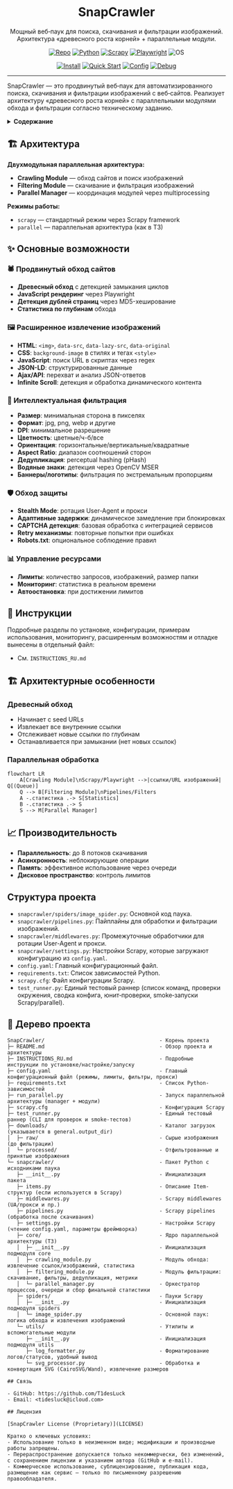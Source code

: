 <div align="center">

<h1>SnapCrawler</h1>

<p>
Мощный веб‑паук для поиска, скачивания и фильтрации изображений. Архитектура «древесного роста корней» + параллельные модули.
</p>

<p>
  <a href="https://github.com/T1desLuck/SnapCrawler"><img alt="Repo" src="https://img.shields.io/badge/GitHub-Repository-black?logo=github"></a>
  <a href="https://www.python.org/"><img alt="Python" src="https://img.shields.io/badge/Python-3.10%2B-3776AB?logo=python&logoColor=white"></a>
  <a href="https://scrapy.org/"><img alt="Scrapy" src="https://img.shields.io/badge/Scrapy-ready-60A839?logo=scrapy&logoColor=white"></a>
  <a href="https://playwright.dev/python/"><img alt="Playwright" src="https://img.shields.io/badge/Playwright-optional-2EAD33?logo=microsoftedge&logoColor=white"></a>
  <img alt="OS" src="https://img.shields.io/badge/OS-Windows%20|%20macOS%20|%20Linux-555">
</p>

<p>
  <a href="INSTRUCTIONS_RU.md#1-установка"><img alt="Install" src="https://img.shields.io/badge/Установка-быстрый%20старт-blue"></a>
  <a href="INSTRUCTIONS_RU.md#2-быстрый-старт"><img alt="Quick Start" src="https://img.shields.io/badge/Быстрый%20старт-run-success"></a>
  <a href="INSTRUCTIONS_RU.md#3-конфигурация-configyaml"><img alt="Config" src="https://img.shields.io/badge/Конфигурация-config.yaml-orange"></a>
  <a href="INSTRUCTIONS_RU.md#7-отладка"><img alt="Debug" src="https://img.shields.io/badge/Отладка-logs%20%26%20profiling-lightgrey"></a>
</p>

</div>

---

SnapCrawler — это продвинутый веб‑паук для автоматизированного поиска, скачивания и фильтрации изображений с веб‑сайтов. Реализует архитектуру «древесного роста корней» с параллельными модулями обхода и фильтрации согласно техническому заданию.

<details>
  <summary><b>Содержание</b></summary>

  - [🏗️ Архитектура](#-архитектура)
  - [✨ Основные возможности](#-основные-возможности)
  - [📖 Инструкции](#-инструкции)
  - [🏗️ Архитектурные особенности](#-архитектурные-особенности)
  - [📈 Производительность](#-производительность)
  - [Структура проекта](#структура-проекта)
  - [📁 Дерево проекта](#-дерево-проекта)
  - [Связь](#связь)
  - [Лицензия](#лицензия)

</details>

## 🏗️ Архитектура

**Двухмодульная параллельная архитектура:**
- **Crawling Module** — обход сайтов и поиск изображений
- **Filtering Module** — скачивание и фильтрация изображений
- **Parallel Manager** — координация модулей через multiprocessing

**Режимы работы:**
- `scrapy` — стандартный режим через Scrapy framework
- `parallel` — параллельная архитектура (как в ТЗ)

## ✨ Основные возможности

### 🕷️ Продвинутый обход сайтов
- **Древесный обход** с детекцией замыкания циклов
- **JavaScript рендеринг** через Playwright
- **Детекция дублей страниц** через MD5-хеширование
- **Статистика по глубинам** обхода

### 🖼️ Расширенное извлечение изображений
- **HTML**: `<img>`, `data-src`, `data-lazy-src`, `data-original`
- **CSS**: `background-image` в стилях и тегах `<style>`
- **JavaScript**: поиск URL в скриптах через regex
- **JSON-LD**: структурированные данные
- **Ajax/API**: перехват и анализ JSON-ответов
- **Infinite Scroll**: детекция и обработка динамического контента

### 🎯 Интеллектуальная фильтрация
- **Размер**: минимальная сторона в пикселях
- **Формат**: jpg, png, webp и другие
- **DPI**: минимальное разрешение
- **Цветность**: цветные/ч-б/все
- **Ориентация**: горизонтальные/вертикальные/квадратные
- **Aspect Ratio**: диапазон соотношений сторон
- **Дедупликация**: perceptual hashing (pHash)
- **Водяные знаки**: детекция через OpenCV MSER
- **Баннеры/логотипы**: фильтрация по экстремальным пропорциям

### 🛡️ Обход защиты
- **Stealth Mode**: ротация User-Agent и прокси
- **Адаптивные задержки**: динамическое замедление при блокировках
- **CAPTCHA детекция**: базовая обработка с интеграцией сервисов
- **Retry механизмы**: повторные попытки при ошибках
- **Robots.txt**: опциональное соблюдение правил

### 📊 Управление ресурсами
- **Лимиты**: количество запросов, изображений, размер папки
- **Мониторинг**: статистика в реальном времени
- **Автоостановка**: при достижении лимитов

## 📖 Инструкции

Подробные разделы по установке, конфигурации, примерам использования, мониторингу, расширенным возможностям и отладке вынесены в отдельный файл:

- См. `INSTRUCTIONS_RU.md`

## 🏗️ Архитектурные особенности

### Древесный обход
- Начинает с seed URLs
- Извлекает все внутренние ссылки
- Отслеживает новые ссылки по глубинам
- Останавливается при замыкании (нет новых ссылок)

### Параллельная обработка
```mermaid
flowchart LR
    A[Crawling Module]\nScrapy/Playwright -->|ссылки/URL изображений| Q[(Queue)]
    Q --> B[Filtering Module]\nPipelines/Filters
    A -.статистика .-> S[Statistics]
    B -.статистика .-> S
    S --> M[Parallel Manager]
```

## 📈 Производительность

- **Параллельность**: до 8 потоков скачивания
- **Асинхронность**: неблокирующие операции
- **Память**: эффективное использование через очереди
- **Дисковое пространство**: контроль лимитов

 

## Структура проекта

- `snapcrawler/spiders/image_spider.py`: Основной код паука.
- `snapcrawler/pipelines.py`: Пайплайны для обработки и фильтрации изображений.
- `snapcrawler/middlewares.py`: Промежуточные обработчики для ротации User-Agent и прокси.
- `snapcrawler/settings.py`: Настройки Scrapy, которые загружают конфигурацию из `config.yaml`.
- `config.yaml`: Главный конфигурационный файл.
- `requirements.txt`: Список зависимостей Python.
- `scrapy.cfg`: Файл конфигурации Scrapy.
- `test_runner.py`: Единый тестовый раннер (список команд, проверки окружения, сводка конфига, юнит‑проверки, smoke‑запуски Scrapy/parallel).

## 📁 Дерево проекта

```text
SnapCrawler/                                     - Корень проекта
├─ README.md                                     - Обзор проекта и архитектуры
├─ INSTRUCTIONS_RU.md                            - Подробные инструкции по установке/настройке/запуску
├─ config.yaml                                   - Главный конфигурационный файл (режимы, лимиты, фильтры, прокси)
├─ requirements.txt                              - Список Python-зависимостей
├─ run_parallel.py                               - Запуск параллельной архитектуры (manager + модули)
├─ scrapy.cfg                                    - Конфигурация Scrapy
├─ test_runner.py                                - Единый тестовый раннер (CLI для проверок и smoke-тестов)
├─ downloads/                                    - Каталог загрузок (указывается в general.output_dir)
│  ├─ raw/                                       - Сырые изображения (до фильтрации)
│  └─ processed/                                 - Отфильтрованные и принятые изображения
└─ snapcrawler/                                  - Пакет Python с исходниками паука
   ├─ __init__.py                                - Инициализация пакета
   ├─ items.py                                   - Описание Item-структур (если используется в Scrapy)
   ├─ middlewares.py                             - Scrapy middlewares (UA/прокси и пр.)
   ├─ pipelines.py                               - Scrapy pipelines (обработка после скачивания)
   ├─ settings.py                                - Настройки Scrapy (чтение config.yaml, параметры фреймворка)
   ├─ core/                                      - Ядро параллельной архитектуры (ТЗ)
   │  ├─ __init__.py                             - Инициализация подмодуля core
   │  ├─ crawling_module.py                      - Модуль обхода: извлечение ссылок/изображений, статистика
   │  ├─ filtering_module.py                     - Модуль фильтрации: скачивание, фильтры, дедупликация, метрики
   │  └─ parallel_manager.py                     - Оркестратор процессов, очереди и сбор финальной статистики
   ├─ spiders/                                   - Пауки Scrapy
   │  ├─ __init__.py                             - Инициализация подмодуля spiders
   │  └─ image_spider.py                         - Основной паук: логика обхода и извлечения изображений
   └─ utils/                                     - Утилиты и вспомогательные модули
      ├─ __init__.py                             - Инициализация подмодуля utils
      ├─ log_formatter.py                        - Форматирование логов/статусов, удобный вывод
      └─ svg_processor.py                        - Обработка и конвертация SVG (CairoSVG/Wand), извлечение размеров

## Связь

- GitHub: https://github.com/T1desLuck
- Email: <tidesluck@icloud.com>

## Лицензия

[SnapCrawler License (Proprietary)](LICENSE)

Кратко о ключевых условиях:
- Использование только в неизменном виде; модификации и производные работы запрещены.
- Перераспространение допускается только некоммерчески, без изменений, с сохранением лицензии и указанием автора (GitHub и e‑mail).
- Коммерческое использование, сублицензирование, публикация кода, размещение как сервис — только по письменному разрешению правообладателя.
